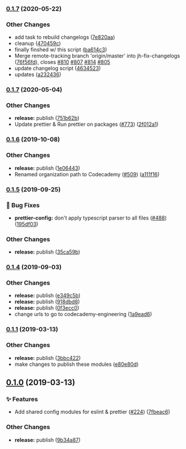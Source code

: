 ### [0.1.7](http://github.com/Codecademy/client-modules/compare/@codecademy/prettier-config@0.1.7...@codecademy/prettier-config@0.1.7) (2020-05-22)


### Other Changes

* add task to rebuild changelogs ([7e820aa](http://github.com/Codecademy/client-modules/commit/7e820aa2c12dc772cb693d35f726ddc95abfe591))
* cleanup ([470459c](http://github.com/Codecademy/client-modules/commit/470459c03dbeab59c5b1598e27a73384ecea1c8e))
* finally finshed w/ this script ([ba614c3](http://github.com/Codecademy/client-modules/commit/ba614c3f8a64386dc427fdd047bdb9d31dcfbbda))
* Merge remote-tracking branch 'origin/master' into jh-fix-changelogs ([76f56fd](http://github.com/Codecademy/client-modules/commit/76f56fd6ccbf3396b5ad86e6adb94d26cfb14c24)), closes [#810](http://github.com/Codecademy/client-modules/issues/810) [#807](http://github.com/Codecademy/client-modules/issues/807) [#814](http://github.com/Codecademy/client-modules/issues/814) [#805](http://github.com/Codecademy/client-modules/issues/805)
* update changelog script ([4634523](http://github.com/Codecademy/client-modules/commit/4634523684cf12fc7dcd21bd4c0d7ecbbc8c1bc1))
* updates ([a232436](http://github.com/Codecademy/client-modules/commit/a23243626136c4492b4f1e01a4d8d17ffd85f7be))

### [0.1.7](http://github.com/Codecademy/client-modules/compare/@codecademy/prettier-config@0.1.6...@codecademy/prettier-config@0.1.7) (2020-05-04)


### Other Changes

* **release:** publish ([751b62b](http://github.com/Codecademy/client-modules/commit/751b62b83faefe5a5943885aa71c153111caae31))
* Update prettier & Run prettier on packages ([#773](http://github.com/Codecademy/client-modules/issues/773)) ([2f012a1](http://github.com/Codecademy/client-modules/commit/2f012a122a6ff75b58274cf6060087d5b86d4200))

### [0.1.6](http://github.com/Codecademy/client-modules/compare/@codecademy/prettier-config@0.1.5...@codecademy/prettier-config@0.1.6) (2019-10-08)


### Other Changes

* **release:** publish ([1e06443](http://github.com/Codecademy/client-modules/commit/1e0644312a5732da1da567b1514f6ce4f528c0e6))
* Renamed organization path to Codecademy ([#509](http://github.com/Codecademy/client-modules/issues/509)) ([a111f16](http://github.com/Codecademy/client-modules/commit/a111f166629a7a15b957e9eded87fedfeb9736f1))

### [0.1.5](http://github.com/Codecademy/client-modules/compare/@codecademy/prettier-config@0.1.4...@codecademy/prettier-config@0.1.5) (2019-09-25)


### 🐛 Bug Fixes

* **prettier-config:** don't apply typescript parser to all files ([#488](http://github.com/Codecademy/client-modules/issues/488)) ([195df03](http://github.com/Codecademy/client-modules/commit/195df030731be09d1b09aa4eac8b7b679f1185b0))


### Other Changes

* **release:** publish ([35ca59b](http://github.com/Codecademy/client-modules/commit/35ca59b4fd5382313949834516173f7dc2dadfab))

### [0.1.4](http://github.com/Codecademy/client-modules/compare/@codecademy/prettier-config@0.1.1...@codecademy/prettier-config@0.1.4) (2019-09-03)


### Other Changes

* **release:** publish ([e349c5b](http://github.com/Codecademy/client-modules/commit/e349c5bafc64c86a86c982e24b37287faa1e9c2a))
* **release:** publish ([918dbd8](http://github.com/Codecademy/client-modules/commit/918dbd83203c30cf2adefa2fa08250a0b6ae2ca0))
* **release:** publish ([0f3ecc0](http://github.com/Codecademy/client-modules/commit/0f3ecc0d3df7cc4a0614ffa4c299207233f2f317))
* change urls to go to codecademy-engineering ([1a9ead6](http://github.com/Codecademy/client-modules/commit/1a9ead6aaff2e0ad6af39f64ecb87b5dd510991b))

### [0.1.1](http://github.com/Codecademy/client-modules/compare/@codecademy/prettier-config@0.1.0...@codecademy/prettier-config@0.1.1) (2019-03-13)


### Other Changes

* **release:** publish ([3bbc422](http://github.com/Codecademy/client-modules/commit/3bbc4221e677a39e6bfd1116742ed95abd9ed012))
* make changes to publish these modules ([e80e80d](http://github.com/Codecademy/client-modules/commit/e80e80d225d32ab1ce29ed203f90091fe0ac6ca5))

## [0.1.0](http://github.com/Codecademy/client-modules/compare/7fbeac653543741010003d5fce81cf6bdb1b9291...@codecademy/prettier-config@0.1.0) (2019-03-13)


### ✨ Features

* Add shared config modules for eslint & prettier ([#224](http://github.com/Codecademy/client-modules/issues/224)) ([7fbeac6](http://github.com/Codecademy/client-modules/commit/7fbeac653543741010003d5fce81cf6bdb1b9291))


### Other Changes

* **release:** publish ([9b34a87](http://github.com/Codecademy/client-modules/commit/9b34a87f75a963d7a360f5826354bc72f62bde7e))

